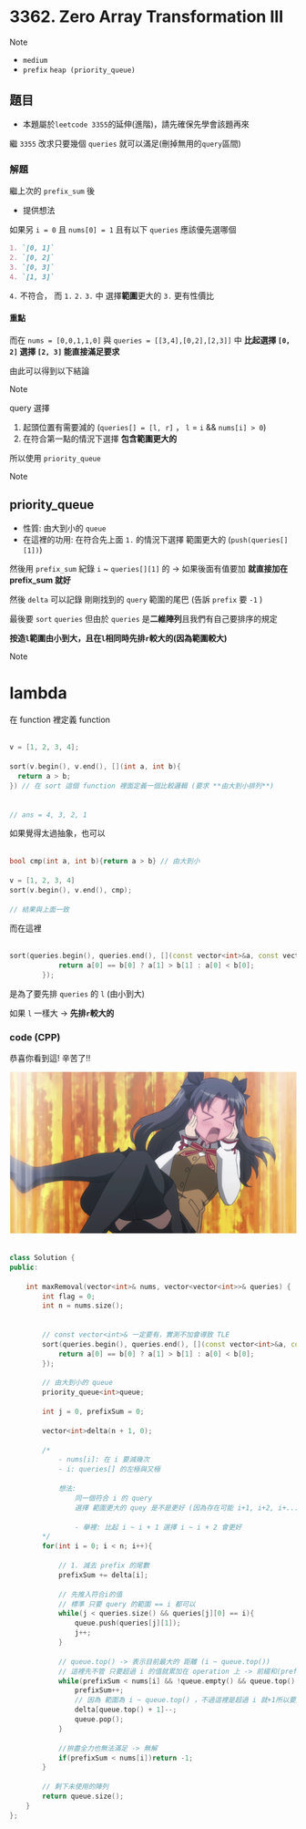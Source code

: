 # 3362. Zero Array Transformation III

>[!note]
>- `medium`
>- `prefix` `heap (priority_queue)`

## 題目

- 本題屬於`leetcode 3355`的延伸(進階)，請先確保先學會該題再來


繼 `3355` 改求只要幾個 `queries` 就可以滿足(刪掉無用的`query`區間)


### 解題

繼上次的 `prefix_sum` 後 

- 提供想法

如果另 `i = 0` 且 `nums[0] = 1` 且有以下 `queries` 應該優先選哪個

```md
1. `[0, 1]`
2. `[0, 2]`
3. `[0, 3]`
4. `[1, 3]`
```

`4.` 不符合， 而 `1.` `2.` `3.` 中 選擇**範圍**更大的 `3.` 更有性價比


#### 重點 

而在 `nums = [0,0,1,1,0]` 與 `queries = [[3,4],[0,2],[2,3]]` 中 **比起選擇 `[0, 2]` 選擇 `[2, 3]` 能直接滿足要求**

由此可以得到以下結論

>[!note]
>query 選擇
>1. 起頭位置有需要減的 (`queries[] = [l, r]` ， `l` = `i` &&  `nums[i] > 0`)
>2. 在符合第一點的情況下選擇 **包含範圍更大的**


所以使用 `priority_queue`

>[!note]
> ## priority_queue
> - 性質: 由大到小的 `queue`
> - 在這裡的功用:  在符合先上面 `1.` 的情況下選擇 範圍更大的 (`push(queries[][1])`)

然後用 `prefix_sum` 紀錄 `i` ~ `queries[][1]` 的 -> 如果後面有值要加 **就直接加在 prefix_sum 就好**

然後 `delta` 可以記錄 剛剛找到的 `query` 範圍的尾巴 (告訴 `prefix` 要 `-1` )



最後要 `sort` `queries` 但由於 `queries` 是**二維陣列**且我們有自己要排序的規定

**按造`l`範圍由小到大，且在`l`相同時先排`r`較大的(因為範圍較大)**


>[!note]
> # lambda
> 在 function 裡定義 function


```cpp

v = [1, 2, 3, 4];

sort(v.begin(), v.end(), [](int a, int b){
  return a > b;
}) // 在 sort 這個 function 裡面定義一個比較邏輯 (要求 **由大到小排列**)


// ans = 4, 3, 2, 1
```

如果覺得太過抽象，也可以


```cpp

bool cmp(int a, int b){return a > b} // 由大到小

v = [1, 2, 3, 4]
sort(v.begin(), v.end(), cmp);

// 結果與上面一致
```


而在這裡

```cpp

sort(queries.begin(), queries.end(), [](const vector<int>&a, const vector<int>&b){      
            return a[0] == b[0] ? a[1] > b[1] : a[0] < b[0];
        });

```

是為了要先排 `queries` 的 `l` (由小到大)

如果 `l` 一樣大 -> **先排`r`較大的**



### code (CPP)


恭喜你看到這! 辛苦了!!

![](../../image/3362.gif)



```cpp

class Solution {
public:

    int maxRemoval(vector<int>& nums, vector<vector<int>>& queries) {
        int flag = 0;
        int n = nums.size();

        
        // const vector<int>& 一定要有，實測不加會導致 TLE
        sort(queries.begin(), queries.end(), [](const vector<int>&a, const vector<int>&b){      
            return a[0] == b[0] ? a[1] > b[1] : a[0] < b[0];
        });

        // 由大到小的 queue
        priority_queue<int>queue;

        int j = 0, prefixSum = 0;

        vector<int>delta(n + 1, 0);

        /*
            - nums[i]: 在 i 要減幾次
            - i: queries[] 的左極與又極

            想法:
                同一個符合 i 的 query 
                選擇 範圍更大的 quey 是不是更好 (因為存在可能 i+1, i+2, i+... 些需要減)
                
                - 舉裡: 比起 i ~ i + 1 選擇 i ~ i + 2 會更好
        */
        for(int i = 0; i < n; i++){

            // 1. 減去 prefix 的尾數
            prefixSum += delta[i];

            // 先推入符合i的值
            // 標準 只要 query 的範圍 == i 都可以
            while(j < queries.size() && queries[j][0] == i){
                queue.push(queries[j][1]);
                j++;
            }

            // queue.top() -> 表示目前最大的 距離 (i ~ queue.top())
            // 這裡先不管 只要超過 i 的值就累加在 operation 上 -> 前綴和(prefix sum)
            while(prefixSum < nums[i] && !queue.empty() && queue.top() >= i){
                prefixSum++;
                // 因為 範圍為 i ~ queue.top() ，不過這裡是超過 i 就+1所以要還回 queue.top() 後面多加的 ，減去部分在 1.
                delta[queue.top() + 1]--;
                queue.pop();
            }

            //拚盡全力也無法滿足 -> 無解
            if(prefixSum < nums[i])return -1;
        }

        // 剩下未使用的陣列
        return queue.size();
    }
};
```